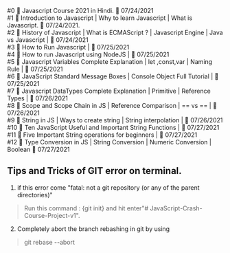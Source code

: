 #0 🛑 Javascript Course 2021 in Hindi.   📅 07/24/2021</br>
#1 🛑 Introduction to Javascript | Why to learn Javascript | What is Javascript.  📅 07/24/2021.</br>
#2 🛑 History of Javascript | What is ECMAScript ? | Javascript Engine | Java vs Javascript | 📅 07/24/2021</br>
#3 🛑 How to Run Javascript | 📅 07/25/2021</br>
#4 🛑 How to run Javascript using NodeJS | 📅 07/25/2021 </br>
#5 🛑 Javascript Variables Complete Explanation | let ,const,var | Naming Rule | 📅 07/25/2021 </br>
#6 🛑 JavaScript Standard Message Boxes | Console Object Full Tutorial | 📅 07/25/2021 </br>
#7 🛑 Javascript DataTypes Complete Explanation | Primitive | Reference Types | 📅 07/26/2021 </br>
#8 🛑 Scope and Scope Chain in JS | Reference Comparison | == vs == |    📅 07/26/2021 </br> 
#9 🛑 String in JS | Ways to create string | String interpolation | 📅 07/26/2021 </br>
#10 🛑 Ten JavaScript Useful and Important String Functions |  📅 07/27/2021 </br>
#11 🛑 Five Important String operations for beginners |  📅 07/27/2021 </br>
#12 🛑 Type Conversion in JS | String Conversion | Numeric Conversion | Boolean  📅 07/27/2021 </br>

<h2>Tips and Tricks of GIT error on terminal.</h2>

1. if this error come "fatal: not a git repository (or any of the parent directories)"
>Run this command : {git init} and hit enter"# JavaScript-Crash-Course-Project-v1".

2. Completely abort the branch rebashing in git by using
> git rebase --abort 



